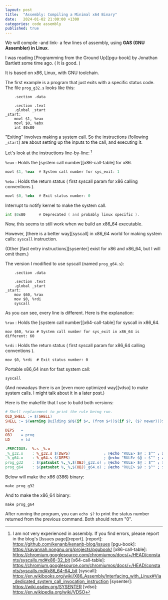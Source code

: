 ```yaml
---
layout: post
title:  "Assembly: Compiling a Minimal x64 Binary"
date:   2024-01-02 21:00:00 +1300
categories: code assembly
published: true
---
```


We will compile -and link- a few lines of assembly, using **GAS (GNU Assembler) in Linux**.

I was reading [Programming from the Ground Up][pgu-book] by Jonathan Bartlett some time ago. ( It is good. )

It is based on x86, Linux, with GNU toolchain.

The first example is a program that just exits with a specific status code. The file `prog_g32.s` looks like this:

```
    .section .data

    .section .text
    .global _start
_start:
    movl $1, %eax
    movl $0, %ebx
    int $0x80
```

"Exiting" involves making a system call. So the instructions (following `_start`) are about setting up the inputs to the call, and executing it.

Let's look at the instructions line-by-line: [^1]

`%eax` : Holds the [system call number][x86-call-table] for x86.
``` asm
movl $1, %eax  # System call number for sys_exit: 1
```

`%ebx` : Holds the return status ( first syscall param for x86 calling conventions ).
``` asm
movl $0, %ebx  # Exit status number: 0
```

Interrupt to notify kernel to make the system call.
``` asm
int $0x80      # Deprecated ( and probably linux specific ).
```

Now, this seems to still work when we build an x86_64 executable.

However, [there is a better way][syscall] in x86_64 world for making system calls: `syscall` instruction.

(Other [fast entry instructions][sysenter] exist for x86 and x86_64, but I will omit them.)

The version I modified to use syscall (named `prog_g64.s`):

```
    .section .data

    .section .text
    .global _start
_start:
    mov $60, %rax
    mov $0, %rdi
    syscall
```

As you can see, every line is different. Here is the explanation:

`%rax` : Holds the [system call number][x64-call-table] for syscall in x86_64.
```
mov $60, %rax # System call number for sys_exit in x86_64 is different: 60
```

`%rdi` : Holds the return status ( first syscall param for x86_64 calling conventions ).
```
mov $0, %rdi  # Exit status number: 0
```

Portable x86_64 insn for fast system call:
```
syscall
```

(And nowadays there is an [even more optimized way][vdso] to make system calls. I might talk about it in a later post.)

Here is the makefile that I use to build both versions:
``` makefile
# Shell replacement to print the rule being run.
OLD_SHELL := $(SHELL)
SHELL := $(warning Building $@$(if $<, (from $<))$(if $?, ($? newer)))$(OLD_SHELL)

DEPS   =
OBJ    = prog
LD     = ld

.PRECIOUS:  %.s _%.o
_%_g32.o    : %_g32.s $(DEPS)               ; @echo "RULE> $@ : $^" ; as -o $@ $< --32
_%_g64.o    : %_g64.s $(DEPS)               ; @echo "RULE> $@ : $^" ; as -o $@ $< --64
prog_g32    : $(patsubst %,_%,$(OBJ)_g32.o) ; @echo "RULE> $@ : $^" ; $(LD) $^ -o $@ -m elf_i386
prog_g64    : $(patsubst %,_%,$(OBJ)_g64.o) ; @echo "RULE> $@ : $^" ; $(LD) $^ -o $@ -m elf_x86_64 -pie -static -no-dynamic-linker
```

Below will make the x86 (i386) binary:
```
make prog_g32
```

And to make the x86_64 binary:
```
make prog_g64
```

After running the program, you can `echo $?` to print the status number returned from the previous command. Both should return "0".

[^1]: I am not very experienced in assembly. If you find errors, please report in the blog's [Issues page][report].
[report]: https://github.com/kenanb/kenanb-blog/issues
[pgu-book]: https://savannah.nongnu.org/projects/pgubook/
[x86-call-table]: https://chromium.googlesource.com/chromiumos/docs/+/HEAD/constants/syscalls.md#x86-32_bit
[x64-call-table]: https://chromium.googlesource.com/chromiumos/docs/+/HEAD/constants/syscalls.md#x86_64-64_bit
[syscall]: https://en.wikibooks.org/wiki/X86_Assembly/Interfacing_with_Linux#Via_dedicated_system_call_invocation_instruction
[sysenter]: https://wiki.osdev.org/SYSENTER
[vdso]: https://en.wikipedia.org/wiki/VDSO
